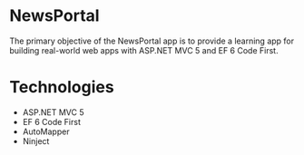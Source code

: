 # NewsPortal
The primary objective of the NewsPortal app is to provide a learning app for building real-world web apps with ASP.NET MVC 5 and EF 6 Code First.
# Technologies
- ASP.NET MVC 5
- EF 6 Code First
- AutoMapper
- Ninject
